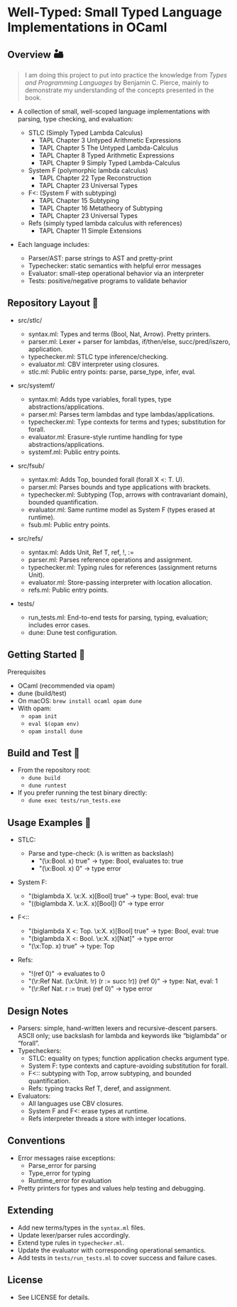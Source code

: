 # Well‑Typed: Small Typed Language Implementations in OCaml

## Overview 🏜️
> I am doing this project to put into practice the knowledge from *Types and Programming Languages* by Benjamin C. Pierce, mainly to demonstrate my understanding of the concepts presented in the book.
- A collection of small, well-scoped language implementations with parsing, type checking, and evaluation:
  - STLC (Simply Typed Lambda Calculus)
    - TAPL Chapter 3 Untyped Arithmetic Expressions
    - TAPL Chapter 5 The Untyped Lambda-Calculus
    -  TAPL Chapter 8 Typed Arithmetic Expressions
    - TAPL Chapter 9 Simply Typed Lambda-Calculus
  - System F (polymorphic lambda calculus)
    - TAPL Chapter 22 Type Reconstruction
    - TAPL Chapter 23 Universal Types
  - F<: (System F with subtyping)
     - TAPL Chapter 15 Subtyping
     - TAPL Chapter 16 Metatheory of Subtyping
     - TAPL Chapter 23 Universal Types
  - Refs (simply typed lambda calculus with references)
    - TAPL Chapter 11 Simple Extensions

- Each language includes:
  - Parser/AST: parse strings to AST and pretty-print
  - Typechecker: static semantics with helpful error messages
  - Evaluator: small-step operational behavior via an interpreter
  - Tests: positive/negative programs to validate behavior

## Repository Layout 🐫
- src/stlc/
  - syntax.ml: Types and terms (Bool, Nat, Arrow). Pretty printers.
  - parser.ml: Lexer + parser for lambdas, if/then/else, succ/pred/iszero, application.
  - typechecker.ml: STLC type inference/checking.
  - evaluator.ml: CBV interpreter using closures.
  - stlc.ml: Public entry points: parse, parse_type, infer, eval.

- src/systemf/
  - syntax.ml: Adds type variables, forall types, type abstractions/applications.
  - parser.ml: Parses term lambdas and type lambdas/applications.
  - typechecker.ml: Type contexts for terms and types; substitution for forall.
  - evaluator.ml: Erasure-style runtime handling for type abstractions/applications.
  - systemf.ml: Public entry points.

- src/fsub/
  - syntax.ml: Adds Top, bounded forall (forall X <: T. U).
  - parser.ml: Parses bounds and type applications with brackets.
  - typechecker.ml: Subtyping (Top, arrows with contravariant domain), bounded quantification.
  - evaluator.ml: Same runtime model as System F (types erased at runtime).
  - fsub.ml: Public entry points.

- src/refs/
  - syntax.ml: Adds Unit, Ref T, ref, !, :=
  - parser.ml: Parses reference operations and assignment.
  - typechecker.ml: Typing rules for references (assignment returns Unit).
  - evaluator.ml: Store-passing interpreter with location allocation.
  - refs.ml: Public entry points.

- tests/
  - run_tests.ml: End-to-end tests for parsing, typing, evaluation; includes error cases.
  - dune: Dune test configuration.

## Getting Started 🐫
Prerequisites
- OCaml (recommended via opam)
- dune (build/test)
- On macOS: `brew install ocaml opam dune`
- With opam:
  - `opam init`
  - `eval $(opam env)`
  - `opam install dune`

## Build and Test 🦂
- From the repository root:
  - `dune build`
  - `dune runtest`
- If you prefer running the test binary directly:
  - `dune exec tests/run_tests.exe`

## Usage Examples 🌵
- STLC:
  - Parse and type-check: (λ is written as backslash)
    - "(\\x:Bool. x) true"  → type: Bool, evaluates to: true
    - "(\\x:Bool. x) 0"     → type error

- System F:
  - "(biglambda X. \\x:X. x)[Bool] true" → type: Bool, eval: true
  - "((biglambda X. \\x:X. x)[Bool]) 0"  → type error

- F<::
  - "(biglambda X <: Top. \\x:X. x)[Bool] true" → type: Bool, eval: true
  - "(biglambda X <: Bool. \\x:X. x)[Nat]"      → type error
  - "(\\x:Top. x) true"                         → type: Top

- Refs:
  - "!(ref 0)" → evaluates to 0
  - "(\\r:Ref Nat. (\\x:Unit. !r) (r := succ !r)) (ref 0)" → type: Nat, eval: 1
  - "(\\r:Ref Nat. r := true) (ref 0)" → type error

## Design Notes
- Parsers: simple, hand-written lexers and recursive-descent parsers. ASCII only; use backslash for lambda and keywords like “biglambda” or “forall”.
- Typecheckers:
  - STLC: equality on types; function application checks argument type.
  - System F: type contexts and capture-avoiding substitution for forall.
  - F<:: subtyping with Top, arrow subtyping, and bounded quantification.
  - Refs: typing tracks Ref T, deref, and assignment.
- Evaluators:
  - All languages use CBV closures.
  - System F and F<: erase types at runtime.
  - Refs interpreter threads a store with integer locations.

## Conventions
- Error messages raise exceptions:
  - Parse_error for parsing
  - Type_error for typing
  - Runtime_error for evaluation
- Pretty printers for types and values help testing and debugging.

## Extending
- Add new terms/types in the `syntax.ml` files.
- Update lexer/parser rules accordingly.
- Extend type rules in `typechecker.ml`.
- Update the evaluator with corresponding operational semantics.
- Add tests in `tests/run_tests.ml` to cover success and failure cases.

## License
- See LICENSE for details.
